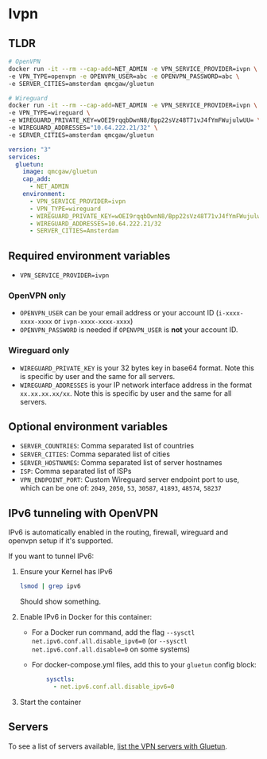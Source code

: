 # Ivpn

## TLDR

```sh
# OpenVPN
docker run -it --rm --cap-add=NET_ADMIN -e VPN_SERVICE_PROVIDER=ivpn \
-e VPN_TYPE=openvpn -e OPENVPN_USER=abc -e OPENVPN_PASSWORD=abc \
-e SERVER_CITIES=amsterdam qmcgaw/gluetun
```

```sh
# Wireguard
docker run -it --rm --cap-add=NET_ADMIN -e VPN_SERVICE_PROVIDER=ivpn \
-e VPN_TYPE=wireguard \
-e WIREGUARD_PRIVATE_KEY=wOEI9rqqbDwnN8/Bpp22sVz48T71vJ4fYmFWujulwUU= \
-e WIREGUARD_ADDRESSES="10.64.222.21/32" \
-e SERVER_CITIES=amsterdam qmcgaw/gluetun
```

```yml
version: "3"
services:
  gluetun:
    image: qmcgaw/gluetun
    cap_add:
      - NET_ADMIN
    environment:
      - VPN_SERVICE_PROVIDER=ivpn
      - VPN_TYPE=wireguard
      - WIREGUARD_PRIVATE_KEY=wOEI9rqqbDwnN8/Bpp22sVz48T71vJ4fYmFWujulwUU=
      - WIREGUARD_ADDRESSES=10.64.222.21/32
      - SERVER_CITIES=Amsterdam
```

## Required environment variables

- `VPN_SERVICE_PROVIDER=ivpn`

### OpenVPN only

- `OPENVPN_USER` can be your email address or your account ID (`i-xxxx-xxxx-xxxx` or `ivpn-xxxx-xxxx-xxxx`)
- `OPENVPN_PASSWORD` is needed if `OPENVPN_USER` is **not** your account ID.

### Wireguard only

- `WIREGUARD_PRIVATE_KEY` is your 32 bytes key in base64 format. Note this is specific by user and the same for all servers.
- `WIREGUARD_ADDRESSES` is your IP network interface address in the format `xx.xx.xx.xx/xx`. Note this is specific by user and the same for all servers.

## Optional environment variables

- `SERVER_COUNTRIES`: Comma separated list of countries
- `SERVER_CITIES`: Comma separated list of cities
- `SERVER_HOSTNAMES`: Comma separated list of server hostnames
- `ISP`: Comma separated list of ISPs
- `VPN_ENDPOINT_PORT`: Custom Wireguard server endpoint port to use, which can be one of: `2049`, `2050`, `53`, `30587`, `41893`, `48574`, `58237`

## IPv6 tunneling with OpenVPN

IPv6 is automatically enabled in the routing, firewall, wireguard and openvpn setup if it's supported.

If you want to tunnel IPv6:

1. Ensure your Kernel has IPv6

    ```sh
    lsmod | grep ipv6
    ```

    Should show something.
1. Enable IPv6 in Docker for this container:
    - For a Docker run command, add the flag `--sysctl net.ipv6.conf.all.disable_ipv6=0` (or `--sysctl net.ipv6.conf.all.disable=0` on some systems)
    - For docker-compose.yml files, add this to your `gluetun` config block:

        ```yml
            sysctls:
              - net.ipv6.conf.all.disable_ipv6=0
        ```

1. Start the container

## Servers

To see a list of servers available, [list the VPN servers with Gluetun](../servers.md#list-of-vpn-servers).
